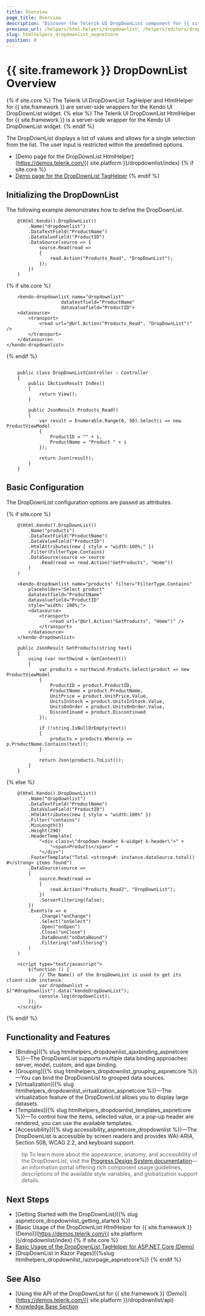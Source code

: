 ```yaml
---
title: Overview
page_title: Overview
description: "Discover the Telerik UI DropDownList component for {{ site.framework }} and its features like virtualization, grouping, data binding options, and more."
previous_url: /helpers/html-helpers/dropdownlist, /helpers/editors/dropdownlist/overview
slug: htmlhelpers_dropdownlist_aspnetcore
position: 0
---
```


# {{ site.framework }} DropDownList Overview

{% if site.core %}
The Telerik UI DropDownList TagHelper and HtmlHelper for {{ site.framework }} are server-side wrappers for the Kendo UI DropDownList widget.
{% else %}
The Telerik UI DropDownList HtmlHelper for {{ site.framework }} is a server-side wrapper for the Kendo UI DropDownList widget.
{% endif %}

The DropDownList displays a list of values and allows for a single selection from the list. The user input is restricted within the predefined options.

* [Demo page for the DropDownList HtmlHelper](https://demos.telerik.com/{{ site.platform }}/dropdownlist/index)
{% if site.core %}
* [Demo page for the DropDownList TagHelper](https://demos.telerik.com/aspnet-core/dropdownlist/tag-helper)
{% endif %}

## Initializing the DropDownList

The following example demonstrates how to define the DropDownList.

```HtmlHelper
    @(Html.Kendo().DropDownList()
        .Name("dropdownlist")
        .DataTextField("ProductName")
        .DataValueField("ProductID")
        .DataSource(source => {
            source.Read(read =>
            {
                read.Action("Products_Read", "DropDownList");
            });
        })
    )
```
{% if site.core %}
```TagHelper
    <kendo-dropdownlist name="dropdownlist"
                    datatextfield="ProductName"
                    datavaluefield="ProductID">
    <datasource>
        <transport>
            <read url="@Url.Action("Products_Read", "DropDownList")" />
        </transport>
    </datasource>
</kendo-dropdownlist>
```
{% endif %}
```Controller

    public class DropDownListController : Controller
    {
        public IActionResult Index()
        {
            return View();
        }

        public JsonResult Products_Read()
        {
            var result = Enumerable.Range(0, 50).Select(i => new ProductViewModel
            {
                ProductID = "" + i,
                ProductName = "Product " + i
            });

            return Json(result);
        }
    }
```

## Basic Configuration

The DropDownList configuration options are passed as attributes.

{% if site.core %}
```HtmlHelper
    @(Html.Kendo().DropDownList()
        .Name("products")
        .DataTextField("ProductName")
        .DataValueField("ProductID")
        .HtmlAttributes(new { style = "width:100%;" })
        .Filter(FilterType.Contains)
        .DataSource(source => source
            .Read(read => read.Action("GetProducts", "Home"))
        )
    )
```
```TagHelper
    <kendo-dropdownlist name="products" filter="FilterType.Contains"
        placeholder="Select product"
        datatextfield="ProductName"
        datavaluefield="ProductID"
        style="width: 100%;">
        <datasource>
            <transport>
                <read url="@Url.Action("GetProducts", "Home")" />
            </transport>
        </datasource>
    </kendo-dropdownlist>
```
```Controller
    public JsonResult GetProducts(string text)
    {
        using (var northwind = GetContext())
        {
            var products = northwind.Products.Select(product => new ProductViewModel
            {
                ProductID = product.ProductID,
                ProductName = product.ProductName,
                UnitPrice = product.UnitPrice.Value,
                UnitsInStock = product.UnitsInStock.Value,
                UnitsOnOrder = product.UnitsOnOrder.Value,
                Discontinued = product.Discontinued
            });

            if (!string.IsNullOrEmpty(text))
            {
                products = products.Where(p => p.ProductName.Contains(text));
            }

            return Json(products.ToList());
        }
    }
```
{% else %}
```HtmlHelper
    @(Html.Kendo().DropDownList()
        .Name("dropdownlist")
        .DataTextField("ProductName")
        .DataValueField("ProductID")
        .HtmlAttributes(new { style = "width:100%" })
        .Filter("contains")
        .MinLength(3)
        .Height(290)
        .HeaderTemplate(
            "<div class=\"dropdown-header k-widget k-header\">" +
                "<span>Products</span>" +
            "</div>")
        .FooterTemplate("Total <strong>#: instance.dataSource.total() #</strong> items found")
        .DataSource(source =>
        {
            source.Read(read =>
            {
                read.Action("Products_Read2", "DropDownList");
            })
            .ServerFiltering(false);
        })
        .Events(e => e
            .Change("onChange")
            .Select("onSelect")
            .Open("onOpen")
            .Close("onClose")
            .DataBound("onDataBound")
            .Filtering("onFiltering")
        )
    )

    <script type="text/javascript">
        $(function () {
            // The Name() of the DropDownList is used to get its client-side instance.
            var dropdownlist = $("#dropdownlist").data("kendoDropDownList");
            console.log(dropdownlist);
        });
    </script>
```
{% endif %}

## Functionality and Features

* [Binding]({% slug htmlhelpers_dropdownlist_ajaxbinding_aspnetcore %})&mdash;The DropDownList supports multiple data binding approaches: server, model, custom, and ajax binding. 
* [Grouping]({% slug htmlhelpers_dropdownlist_grouping_aspnetcore %})&mdash;You can bind the DropDownList to grouped data sources.
* [Virtualization]({% slug htmlhelpers_dropdownlist_virtualization_aspnetcore %})&mdash;The virtualization feature of the DropDownList allows you to display large datasets.
* [Templates]({% slug htmlhelpers_dropdownlist_templates_aspnetcore %})&mdash;To control how the items, selected value, or a pop-up header are rendered, you can use the available templates.
* [Accessibility]({% slug accessibility_aspnetcore_dropdownlist %})&mdash;The DropDownList is accessible by screen readers and provides WAI-ARIA, Section 508, WCAG 2.2, and keyboard support.

>tip To learn more about the appearance, anatomy, and accessibility of the DropDownList, visit the [Progress Design System documentation](https://www.telerik.com/design-system/docs/components/dropdownlist/)&mdash;an information portal offering rich component usage guidelines, descriptions of the available style variables, and globalization support details.

## Next Steps

* [Getting Started with the DropDownList]({% slug aspnetcore_dropdownlist_getting_started %})
* [Basic Usage of the DropDownList HtmlHelper for {{ site.framework }} (Demo)](https://demos.telerik.com/{{ site.platform }}/dropdownlist/index)
{% if site.core %}
* [Basic Usage of the DropDownList TagHelper for ASP.NET Core (Demo)](https://demos.telerik.com/aspnet-core/dropdownlist/tag-helper)
* [DropDownList in Razor Pages]({%slug htmlhelpers_dropdownlist_razorpage_aspnetcore%})
{% endif %}

## See Also

* [Using the API of the DropDownList for {{ site.framework }} (Demo)](https://demos.telerik.com/{{ site.platform }}/dropdownlist/api)
* [Knowledge Base Section](/knowledge-base)
